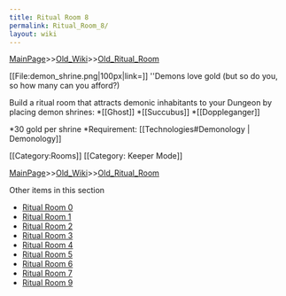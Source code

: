 ```yaml
---
title: Ritual Room 8
permalink: Ritual_Room_8/
layout: wiki
---
```


[MainPage](/keeperrl_wiki/ "wikilink")>>[Old_Wiki](/keeperrl_wiki/Old_Wiki "wikilink")>>[Old_Ritual_Room](/keeperrl_wiki/Old_Ritual_Room "wikilink")

[[File:demon_shrine.png|100px|link=]]
''Demons love gold (but so do you, so how many can you afford?)

Build a ritual room that attracts demonic inhabitants to your Dungeon by placing demon shrines:
*[[Ghost]]
*[[Succubus]]
*[[Doppleganger]]

*30 gold per shrine
*Requirement: [[Technologies#Demonology | Demonology]]

[[Category:Rooms]]
[[Category: Keeper Mode]]

[MainPage](/keeperrl_wiki/ "wikilink")>>[Old_Wiki](/keeperrl_wiki/Old_Wiki "wikilink")>>[Old_Ritual_Room](/keeperrl_wiki/Old_Ritual_Room "wikilink")

Other items in this section
-    [Ritual Room 0](/keeperrl_wiki/Ritual_Room_0 "wikilink")
-    [Ritual Room 1](/keeperrl_wiki/Ritual_Room_1 "wikilink")
-    [Ritual Room 2](/keeperrl_wiki/Ritual_Room_2 "wikilink")
-    [Ritual Room 3](/keeperrl_wiki/Ritual_Room_3 "wikilink")
-    [Ritual Room 4](/keeperrl_wiki/Ritual_Room_4 "wikilink")
-    [Ritual Room 5](/keeperrl_wiki/Ritual_Room_5 "wikilink")
-    [Ritual Room 6](/keeperrl_wiki/Ritual_Room_6 "wikilink")
-    [Ritual Room 7](/keeperrl_wiki/Ritual_Room_7 "wikilink")
-    [Ritual Room 9](/keeperrl_wiki/Ritual_Room_9 "wikilink")
